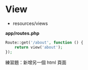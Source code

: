 # View

* resources/views

**app/routes.php**

```php
Route::get('/about', function () {
    return view('about');
});
```

練習題：新增另一個 html 頁面